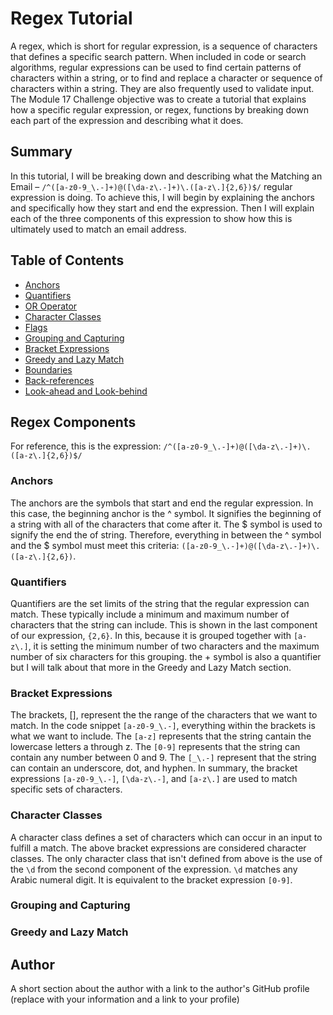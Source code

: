 # Regex Tutorial

A regex, which is short for regular expression, is a sequence of characters that defines a specific search pattern. When included in code or search algorithms, regular expressions can be used to find certain patterns of characters within a string, or to find and replace a character or sequence of characters within a string. They are also frequently used to validate input. The Module 17 Challenge objective was to create a tutorial that explains how a specific regular expression, or regex, functions by breaking down each part of the expression and describing what it does.

## Summary

In this tutorial, I will be breaking down and describing what the Matching an Email – `/^([a-z0-9_\.-]+)@([\da-z\.-]+)\.([a-z\.]{2,6})$/` regular expression is doing. To achieve this, I will begin by explaining the anchors and specifically how they start and end the expression. Then I will explain each of the three components of this expression to show how this is ultimately used to match an email address.

## Table of Contents

- [Anchors](#anchors)
- [Quantifiers](#quantifiers)
- [OR Operator](#or-operator)
- [Character Classes](#character-classes)
- [Flags](#flags)
- [Grouping and Capturing](#grouping-and-capturing)
- [Bracket Expressions](#bracket-expressions)
- [Greedy and Lazy Match](#greedy-and-lazy-match)
- [Boundaries](#boundaries)
- [Back-references](#back-references)
- [Look-ahead and Look-behind](#look-ahead-and-look-behind)

## Regex Components

For reference, this is the expression: `/^([a-z0-9_\.-]+)@([\da-z\.-]+)\.([a-z\.]{2,6})$/`

### Anchors

The anchors are the symbols that start and end the regular expression. In this case, the beginning anchor is the ^ symbol. It signifies the beginning of a string with all of the characters that come after it. The $ symbol is used to signify the end the of string. Therefore, everything in between the ^ symbol and the $ symbol must meet this criteria: `([a-z0-9_\.-]+)@([\da-z\.-]+)\.([a-z\.]{2,6})`.

### Quantifiers

Quantifiers are the set limits of the string that the regular expression can match. These typically include a minimum and maximum number of characters that the string can include. This is shown in the last component of our expression, `{2,6}`. In this, because it is grouped together with `[a-z\.]`, it is setting the minimum number of two characters and the maximum number of six characters for this grouping. the + symbol is also a quantifier but I will talk about that more in the Greedy and Lazy Match section.

### Bracket Expressions

The brackets, [], represent the the range of the characters that we want to match. In the code snippet `[a-z0-9_\.-]`, everything within the brackets is what we want to include. The `[a-z]` represents that the string cantain the lowercase letters a through z. The `[0-9]` represents that the string can contain any number between 0 and 9. The `[_\.-]` represent that the string can contain an underscore, dot, and hyphen. In summary, the bracket expressions `[a-z0-9_\.-]`, `[\da-z\.-]`, and `[a-z\.]` are used to match specific sets of characters.

### Character Classes

A character class defines a set of characters which can occur in an input to fulfill a match. The above bracket expressions are considered character classes. The only character class that isn't defined from above is the use of the `\d` from the second component of the expression. `\d` matches any Arabic numeral digit. It is equivalent to the bracket expression `[0-9]`.

### Grouping and Capturing

### Greedy and Lazy Match

## Author

A short section about the author with a link to the author's GitHub profile (replace with your information and a link to your profile)
